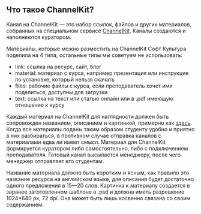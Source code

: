 ## Что такое ChannelKit?

Канал на ChannelKit — это набор ссылок, файлов и других материалов, собранных на специальном сервисе [ChannelKit](https://www.channelkit.com). Каналы создаются и наполняются куратором.

Материалы, которые можно разместить на ChannelKit Софт Культура поделила на 4 типа, остальные типы мы советуем не использовать:

* link: ссылка на ресурс, сайт, блог
* material: материал с курса, например презентация или инструкция по установке, который нельзя скачать
* files: рабочие файлы с курса, если преподаватель хочет ими поделиться, доступны для загрузки
* text: ссылка на текст или статью онлайн или в .pdf имеющую отношение к курсу

Каждый материал на ChannelKit для наглядности должен быть сопровожден названием, описанием и картинкой, примерно как [здесь](https://www.channelkit.com/softculture/grasshopper-advanced). Когда все материалы поданы таким образом студенту удобно и приятно в них разбираться, в противном случае отправка каналов с материалами едва ли имеет смысл. Материал для ChannelKit формируется куратором либо самостоятельно, либо с подключением преподавателя. Готовый канал высылается менеджеру, после чего менеджер отправляет его студентам.

Название материала должно быть коротким и ясным, как правило это название ресурса на английском языке, для описания будет достаточно одного предложения в 15—20 слов. Картинка к материалу создается в заранее заготовленном шаблоне в .psd и должна иметь разрешение 1024\*640 px, 72 dpi. Она может быть лишь косвенно связана со своим содержанием.

